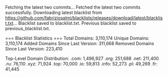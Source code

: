 Fetching the latest two commits...
Fetched the latest two commits successfully.
Downloading latest blacklist from https://github.com/fabriziosalmi/blacklists/releases/download/latest/blacklist.txt...
Blacklist saved to blacklist.txt.
Previous blacklist saved to previous_blacklist.txt.

=== Blacklist Statistics ===
Total Domains: 3,110,174
Unique Domains: 3,110,174
Added Domains Since Last Version: 311,668
Removed Domains Since Last Version: 223,410

Top-Level Domain Distribution:
  .com: 1,496,927
  .org: 251,688
  .net: 211,400
  .ru: 76,110
  .xyz: 71,924
  .top: 70,000
  .io: 59,813
  .info: 52,273
  .pl: 49,269
  .fr: 41,445
